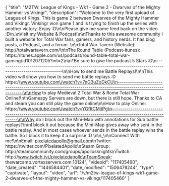 {
    "title": "M2TW: League of Kings - Wk1 - Game 2 - Dwarves of the Mighty Hammer vs Vikingr",
    "description": "Welcome to the very first upload of League of Kings.  This is game 2 between Dwarves of the Mighty Hammer and Vikingr.  Vinkingr won game 1 and is trying to finish up the series with another victory. Enjoy :D\n\nPlease give me some feed back on the video :D\n_\nVisit my Website & Podcast!\n\nThanks to this awesome community I built a website for Total War fans, gamers, and history nerds.  It has blog posts, a Podcast, and a forum.  \n\nTotal War Tavern (Website): http:\/\/totalwartavern.com\/\n\nThe Round Table (Podcast-itunes): https:\/\/itunes.apple.com\/us\/podcast\/round-table-total-war-gaming\/id1012071205?mt=2\n\n*Be sure to give the podcast 5 Stars :D\n-------------------------------------------------------------------------------------------------------------\n\nHow to send me Battle Replays!\n\nThis video will show you how to send me battle replays :D https:\/\/www.youtube.com\/watch?v=7nG3uZoDkCU\n-------------------------------------------------------------------------------------------------------------\n\nHow to play Medieval 2 Total War & Rome Total War Online!\n\nGamespy Servers are down, but there is still hope.  Thanks to CA and steam you can still play the game online\n\nHow to play Online: https:\/\/www.youtube.com\/watch?v=YGfItCMitPg\n-------------------------------------------------------------------------------------------------------------\n\nWhy do I block out the Mini-Map with annotations for Sub battle replays?\n\nI block it out because the Mini-Map gives away who sent in the battle replay.  And in most cases whoever sends in the battle replay wins the battle.  So I block it to keep it a surprise :D  \n\n_\n\nConnect With me!\n\nEmail: pixelatedapollo@gmail.com\nTwitter: https:\/\/twitter.com\/PixelatedApollo\nSteam Group:  http:\/\/steamcommunity.com\/groups\/apollosknights\nTwitch: http:\/\/www.twitch.tv\/pixelatedapollo\nTeamSpeak: thewarcamp.vortexservers.com:10124",
    "videoid": "117405460",
    "date_created": "1446584401",
    "date_modified": "1506478244",
    "type": "captivate",
    "layout": "video",
    "url": "\/v\/m2tw-league-of-kings-wk1-game-2-dwarves-of-the-mighty-hammer-vs-vikingr\/117405460"
}